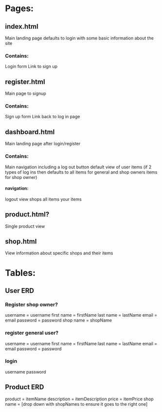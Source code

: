 # Pages:
## index.html 
Main landing page defaults to login with some basic information about the site
### Contains:
Login form
Link to sign up

## register.html
Main page to signup
### Contains:
Sign up form
Link back to log in page

## dashboard.html
Main landing page after login/register
### Contains:
Main navigation including a log out button
default view of user items (if 2 types of log ins then defaults to all items for general and shop owners items for shop owner)
#### navigation:
logout
view shops
all items
your items

## product.html?
Single product view

## shop.html
View information about specific shops and their items


# Tables:
## User ERD
### Register shop owner?
username = username
first name = firstName
last name = lastName
email = email
password = password
shop name = shopName

### register general user?
username = username
first name = firstName
last name = lastName
email = email
password = password

### login
username
password


## Product ERD
product = itemName
description = itemDescription
price = itemPrice
shop name = [drop down with shopNames to ensure it goes to the right one]
